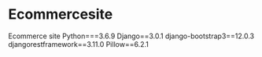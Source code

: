 # Ecommercesite
Ecommerce site
Python===3.6.9 
Django==3.0.1
django-bootstrap3==12.0.3
djangorestframework==3.11.0
Pillow==6.2.1

